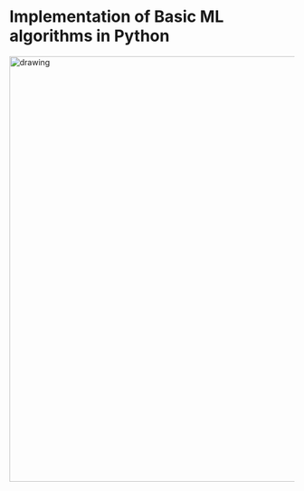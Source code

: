 # Implementation of Basic ML algorithms in Python 
<img src="https://i.ytimg.com/vi/VxDaB7muReQ/maxresdefault.jpg" alt="drawing" width="750"/>
